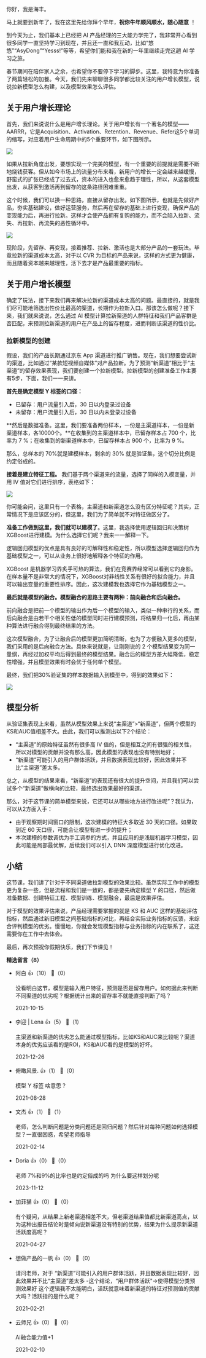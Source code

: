你好，我是海丰。

马上就要到新年了，我在这里先给你拜个早年，**祝你牛年顺风顺水，随心随意** ！

到今天为止，我们基本上已经把 AI 产品经理的三大能力学完了，我非常开心看到很多同学一直坚持学习到现在，并且还一直和我互动，比如“悠悠”“AsyDong”“Yesss!”等等，希望你们能和我在新的一年里继续走完这趟 AI 学习之旅。

春节期间在陪伴家人之余，也希望你不要停下学习的脚步。这里，我特意为你准备了两篇轻松的加餐。今天，我们先来聊聊很多同学都比较关注的用户增长模型，说说拉新模型怎么构建，以及模型效果怎么评估。

## 关于用户增长理论

首先，我们来说说什么是用户增长理论。关于用户增长有一个著名的模型——AARRR，它是Acquisition、Activation、Retention、Revenue、Refer这5个单词的缩写，对应着用户生命周期中的5个重要环节，如下图所示。

![](https://static001.geekbang.org/resource/image/44/0e/445e00a9f4c3bfc0960c83d6e3bf3f0e.jpeg?wh=1920%2A307)

如果从拉新角度出发，要想实现一个完美的模型，有一个重要的前提就是需要不断地烧钱获客。但从如今市场上的流量分布来看，新用户的增长一定会越来越缓慢，野蛮式的扩张已经成了过去式，资本的进入也愈来愈趋于理性，所以，从这套模型出发，从获客到激活再到留存的这条路径困难重重。

这个时候，我们可以换一种思路，直接从留存出发。如下图所示，也就是先做好产品，夯实基础建设，做好运营服务，然后再在留存的基础上进行变现，确保产品的变现能力后，再进行拉新。这样才会使产品拥有复购的能力，而不会陷入拉新、流失、再拉新、再流失的恶性循环中。

![](https://static001.geekbang.org/resource/image/c4/16/c4781a207533e0c61e281d66f7432116.jpeg?wh=1920%2A290)

现阶段，先留存、再变现，接着推荐、拉新、激活也是大部分产品的一套玩法。毕竟拉新的渠道成本太高，对于以 CVR 为目标的产品来说，这样的方式更为健康，而且随着资本越来越理性，活下去才是产品最重要的指标。

## 关于用户增长模型

确定了玩法，接下来我们再来解决拉新的渠道成本太高的问题。最直接的，就是我们尽可能地筛选出性价比最高的渠道，长期作为拉新入口。那该怎么做呢？接下来，我们就来说说，怎么通过 AI 模型计算拉新渠道的人群特征和我们产品客群是否匹配，来预测拉新渠道的用户在产品上的留存程度，进而判断该渠道的性价比。

### 拉新模型的创建

假设，我们的产品长期通过京东 App 渠道进行推广销售。现在，我们想要尝试新的渠道，比如通过“某款短视频自媒体”对产品拉新。为了预测“新渠道”相比于“主渠道”的留存效果表现，我们要创建一个拉新模型。拉新模型的创建准备工作主要有5步，下面，我们一一来讲。

**首先是确定模型 Y 标签的口径：**

- 已留存：用户流量引入后，30 日以内登录过设备
- 未留存：用户流量引入后，30 日以内未登录过设备

**然后是数据准备。这里，我们要准备两份样本，一份是主渠道样本，一份是新渠道样本，各10000个。**在收集到的主渠道样本中，已留存样本占 700 个，比率为 7 %；在收集到的新渠道样本中，已留存样本占 900 个，比率为 9 %。

那么，总样本的 70%就是建模样本，剩余的 30% 就是验证集，这个切分比例是约定俗成的。

**接着是建立特征工程。** 我们基于两个渠道来的流量，选择了同样的入模变量，并用 IV 值对它们进行排序，表格如下：

![](https://static001.geekbang.org/resource/image/22/37/220a7340b9ecaeeyya3454bd0f89e637.jpeg?wh=1528%2A736)

你可能会问，这里只有一个表格，主渠道和新渠道怎么没有区分特征呢？其实，正常情况下是应该区分的，但这里，我们为了简单就不对特征做区分了。

**准备工作做到这里，我们就可以建模了**。这里，我选择使用逻辑回归和决策树XGBoost进行建模。为什么选择它们呢？我来一一解释一下。

逻辑回归模型的优点是具有良好的可解释性和稳定性，所以模型选择逻辑回归作为基础模型之一，可以从业务上很好地解释各个特征的作用。

XGBoost 是机器学习界炙手可热的算法，我们在竞赛界经常可以看到它的身影。在样本量不是非常大的情况下，XGBoost对非线性关系有很好的拟合能力，并且可以输出变量的重要性排序。因此，这次建模我也选择它作为基础模型之一。

**最后就是模型的融合。模型融合的思路主要有两种：前向融合和后向融合。**

前向融合是把前一个模型的输出作为后一个模型的输入，类似一种串行的关系，而后向融合是由若干个相关性低的模型同时进行建模预测，将结果归一化后，再由某种算法进行融合得到最终结果的方法。

这次模型融合，为了让融合后的模型更加简明清晰，也为了方便融入更多的模型，我们采用的是后向融合方法。具体来说就是，让刚刚说的 2 个模型结果变为同一量纲，再经过加权平均后得到最终的模型结果。融合后的模型方差大幅降低，稳定性增强，并且模型效果有时会优于任何单个模型。

最终，我们把30%验证集的样本数据输入到模型中，得到的效果如下：

![](https://static001.geekbang.org/resource/image/ae/9f/aec130e0dc4b3881866e3224e667b09f.jpeg?wh=1598%2A541)

## 模型分析

从验证集表现上来看，虽然从模型效果上来说“主渠道”&gt;“新渠道”，但两个模型的KS和AUC值相差不大。由此，我们可以推测出以下2个结论：

- “主渠道”的原始特征虽然有很多高 IV 值的，但是相互之间有很强的相关性，所以对模型的贡献并没有那么高，因此模型的表现也没有特别地好；
- “新渠道”可能引入的用户群体活跃，并且数据表现比较好，因此效果并不比“主渠道”差太多。

总之，从模型的结果来看，“新渠道”的表现还有很大的提升空间，并且我们可以尝试多个“新渠道”做横向的比较，最终选出效果最好的渠道。

那么，对于这节课的简单模型来说，它还可以从哪些地方进行改进呢”？我认为，可以从2方面入手：

- 由于观察期时间窗口的限制，这次建模的特征大多取近 30 天的口径。如果取到近 60 天口径，可能会让模型有进一步的提升；
- 本次建模的参数调优为手工调参的方式，并且应用的是浅层机器学习模型，因此可能是局部最优解，后续我们可以引入 DNN 深度模型进行优化改进。

## 小结

这节课，我们讲了针对于不同渠道做拉新模型的效果比较。虽然实际工作中的模型更为复杂一些，但是流程和我们是一致的，都是要先确定模型 Y 的口径，然后做准备数据、创建特征工程、模型训练、模型融合，最后是效果评估。

对于模型的效果评估来说，产品经理需要掌握的就是 KS 和 AUC 这样的基础评估指标，然后通过新旧模型之间基础指标的对比，再结合实际业务指标的反馈，来综合评判模型的优劣。慢慢地，你就会发现模型指标与业务指标的内在联系了，这还需要你在工作中去体会。

最后，再次预祝你假期快乐，我们下节课见！
<div><strong>精选留言（8）</strong></div><ul>
<li><span>阿白</span> 👍（10） 💬（0）<p>没看明白这节，模型是输入用户特征，预测是否是留存用户。如何据此来判断不同渠道的优劣呢？根据统计出来的留存率不就能直接判断了吗？</p>2021-10-15</li><br/><li><span>李迎 | Lena</span> 👍（5） 💬（1）<p>主渠道和新渠道的优劣怎么能通过模型指标，比如KS和AUC来比较呢？渠道本身的优劣应该看的是ROI，KS和AUC看的是模型的好坏。</p>2021-12-26</li><br/><li><span>俯瞰风景.</span> 👍（1） 💬（0）<p>模型 Y 标签 啥意思？</p>2021-08-28</li><br/><li><span>文杰</span> 👍（1） 💬（1）<p>老师，怎么判断问题是分类问题还是回归问题？然后针对每种问题如何选择模型？一直很困惑，希望老师指导</p>2021-02-14</li><br/><li><span>Doria</span> 👍（0） 💬（0）<p>老师 7%和9%的比率也是约定俗成的吗 为什么要这样划分呢</p>2023-11-12</li><br/><li><span>加菲猫</span> 👍（0） 💬（0）<p>有个疑问，从结果上新老渠道相差不大，但老渠道结果值都比新渠道高点，以为这种出报告结论时是倾向说新渠道没有特别的优势，结果为什么提示新渠道活跃度高呢？</p>2021-04-27</li><br/><li><span>想做产品的一帆</span> 👍（0） 💬（0）<p>请问老师，对于  “新渠道”可能引入的用户群体活跃，并且数据表现比较好，因此效果并不比“主渠道”差太多 -这个结论，“用户群体活跃&quot;-&gt;使得模型分类预测效果好  这个逻辑我不太能明白，活跃就意味着新渠道的特征对预测值的贡献大吗？活跃指的是什么呢？</p>2021-02-21</li><br/><li><span>云师兄</span> 👍（0） 💬（0）<p>Ai融合能力值+1</p>2021-02-10</li><br/>
</ul>